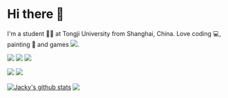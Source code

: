 # Hi there 👏
  I'm a student 👨‍🎓 at Tongji University from Shanghai, China. 
  Love coding 💻, painting 🎨 and games ![](https://img.shields.io/badge/-Nintendo-e60012?style=flat-square&logo=nintendo%20switch&logoColor=ffffff).

![](https://img.shields.io/badge/python-3.9-orange?style=for-the—badge&logo=python&logoColor=orange) 
![](https://img.shields.io/badge/java-11-blue?style=for-the—badge&logo=java&logoColor=blue)
![](https://img.shields.io/badge/c++-11-green?style=for-the—badge&logo=c&logoColor=green)
<!-- ![](https://img.shields.io/badge/pytorch-v1.10-red?style=for-the—badge&logo=pytorch&logoColor=red) -->

[![](https://img.shields.io/badge/OS-Arch%20Linux-33aadd?style=flat-square&logo=arch-linux&logoColor=ffffff)](https://www.archlinux.org/)
[![](https://img.shields.io/badge/macOS-Hackintosh-292e33?style=flat-square&logo=apple&logoColor=ffffff)](https://www.tonymacx86.com/)


<a href="https://github.com/LingWangzZ"><img align="center" src="https://github-readme-stats.vercel.app/api?username=LingWangzZ&show_icons=true&include_all_commits=true&theme=vue&hide_border=true" alt="Jacky's github stats" /></a> 
<a href="https://github.com/LingWangzZ"><img align="center" src="https://github-readme-stats.vercel.app/api/top-langs/?username=LingWangzZ&layout=compact&theme=vue&hide_border=true" /></a>

<!--**LingWangzZ/LingWangzZ** is a ✨ _special_ ✨ repository because its `README.md` (this file) appears on your GitHub profile.-->
